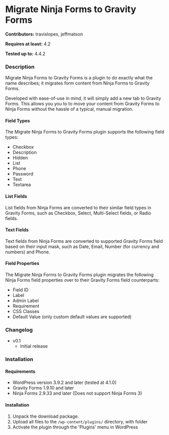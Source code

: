 # Migrate Ninja Forms to Gravity Forms
**Contributors:** travislopes, jeffmatson

**Requires at least:** 4.2

**Tested up to:** 4.4.2

### Description
Migrate Ninja Forms to Gravity Forms is a plugin to do exactly what the name describes; it migrates form content from Ninja Forms to Gravity Forms.

Developed with ease-of-use in mind, it will simply add a new tab to Gravity Forms.  This allows you you to to move your content from Gravity Forms to Ninja Forms without the hassle of a typical, manual migration.

#### Field Types

The Migrate Ninja Forms to Gravity Forms plugin supports the following field types:

* Checkbox
* Description
* Hidden
* List
* Phone
* Password
* Text
* Textarea

#### List Fields

List fields from Ninja Forms are converted to their similar field types in Gravity Forms, such as Checkbox, Select, Multi-Select fields, or Radio fields.

#### Text Fields

Text fields from Ninja Forms are converted to supported Gravity Forms field based on their input mask, such as Date, Email, Number (for currency and numbers) and Phone.

#### Field Properties

The Migrate Ninja Forms to Gravity Forms plugin migrates the following Ninja Forms field properties over to their Gravity Forms field counterparts:

* Field ID
* Label
* Admin Label
* Requirement
* CSS Classes
* Default Value (only custom default values are supported)

### Changelog
* v0.1
	* Initial release

### Installation
#### Requirements
* WordPress version 3.9.2 and later (tested at 4.1.0)
* Gravity Forms 1.9.10 and later
* Ninja Forms 2.9.33 and later (Does not support Ninja Forms 3)

#### Installation
1. Unpack the download package.
1. Upload all files to the `/wp-content/plugins/` directory, with folder
1. Activate the plugin through the 'Plugins' menu in WordPress
